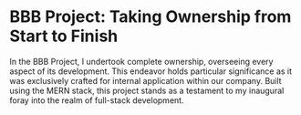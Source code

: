 # BBB Project: Taking Ownership from Start to Finish
In the BBB Project, I undertook complete ownership, overseeing every aspect of its development. This endeavor holds particular significance as it was exclusively crafted for internal application within our company. Built using the MERN stack, this project stands as a testament to my inaugural foray into the realm of full-stack development.
